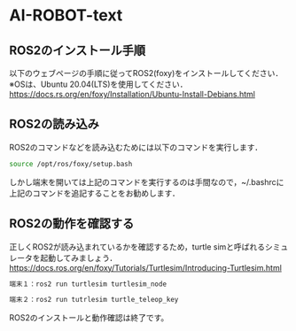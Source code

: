 # AI-ROBOT-text

## ROS2のインストール手順
以下のウェブページの手順に従ってROS2(foxy)をインストールしてください．  
※OSは、Ubuntu 20.04(LTS)を使用してください．  
https://docs.rs.org/en/foxy/Installation/Ubuntu-Install-Debians.html  

## ROS2の読み込み
ROS2のコマンドなどを読み込むためには以下のコマンドを実行します． 

```bash
source /opt/ros/foxy/setup.bash  
```

しかし端末を開いては上記のコマンドを実行するのは手間なので，~/.bashrcに上記のコマンドを追記することをお勧めします．

## ROS2の動作を確認する
正しくROS2が読み込まれているかを確認するため，turtle simと呼ばれるシミュレータを起動してみましょう．
https://docs.ros.org/en/foxy/Tutorials/Turtlesim/Introducing-Turtlesim.html

```bash
端末１：ros2 run turtlesim turtlesim_node
```
```bash
端末２：ros2 run tutrlesim turtle_teleop_key
```
ROS2のインストールと動作確認は終了です。
